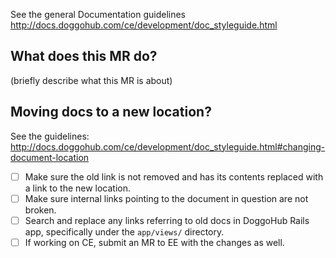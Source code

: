 See the general Documentation guidelines http://docs.doggohub.com/ce/development/doc_styleguide.html

## What does this MR do?

(briefly describe what this MR is about)

## Moving docs to a new location?

See the guidelines: http://docs.doggohub.com/ce/development/doc_styleguide.html#changing-document-location

- [ ] Make sure the old link is not removed and has its contents replaced with a link to the new location.
- [ ] Make sure internal links pointing to the document in question are not broken.
- [ ] Search and replace any links referring to old docs in DoggoHub Rails app, specifically under the `app/views/` directory.
- [ ] If working on CE, submit an MR to EE with the changes as well.
